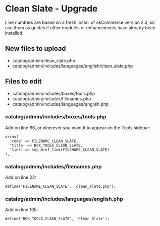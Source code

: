 # Clean Slate - Upgrade

Line numbers are based on a fresh install of osCommerce version 2.3, 
so use them as guides if other modules or enhancements have already been installed.


## New files to upload

- catalog/admin/clean_slate.php
- catalog/admin/includes/languages/english/clean_slate.php


## Files to edit

- catalog/admin/includes/boxes/tools.php
- catalog/admin/includes/filenames.php
- catalog/admin/includes/languages/english.php


### catalog/admin/includes/boxes/tools.php

Add on line 66, or wherever you want it to appear on the Tools sidebar:

    array(
      'code' => FILENAME_CLEAN_SLATE,
      'title' => BOX_TOOLS_CLEAN_SLATE,
      'link' => tep_href_link(FILENAME_CLEAN_SLATE)
    ),


### catalog/admin/includes/filenames.php

Add on line 22:

    define('FILENAME_CLEAN_SLATE', 'clean_slate.php');


### catalog/admin/includes/languages/english.php

Add on line 105:

    define('BOX_TOOLS_CLEAN_SLATE', 'Clean Slate');
